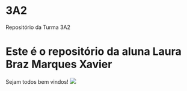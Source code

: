 # 3A2
Repositório da Turma 3A2
# Este é o repositório da aluna Laura Braz Marques Xavier
Sejam todos bem vindos!
![](https://media1.tenor.com/m/gZU3n_9Nv2EAAAAC/cat-cat-stare.gif)
